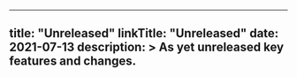 
---
title: "Unreleased"
linkTitle: "Unreleased"
date: 2021-07-13
description: >
  As yet unreleased key features and changes.
---

